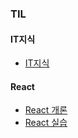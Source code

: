 ### TIL

#### IT지식
- [IT지식](https://github.com/heeJin000/TIL/blob/main/IT%EC%A7%80%EC%8B%9D/%EA%B0%9C%EB%B0%9C%EC%8B%9C%EC%8A%A4%ED%85%9C%EA%B5%AC%EC%A1%B0.md#it%EC%A7%80%EC%8B%9D)  

#### React
- [React 개론](https://github.com/heeJin000/TIL/blob/main/react/%EB%A6%AC%EC%95%A1%ED%8A%B8%EA%B0%9C%EB%A1%A0.md#react)
- [React 실습](https://github.com/heeJin000/TIL/blob/main/react/%EB%A6%AC%EC%95%A1%ED%8A%B8%EA%B0%9C%EB%B0%9C%ED%99%98%EA%B2%BD.md#react-%EA%B0%9C%EB%B0%9C%ED%99%98%EA%B2%BD)